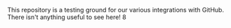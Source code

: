 This repository is a testing ground for our various integrations with GitHub. There isn't anything useful to see here!
8
